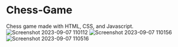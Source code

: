 # Chess-Game
Chess game made with HTML, CSS, and Javascript.
![Screenshot 2023-09-07 110112](https://github.com/Ayushh-patell/Chess-Game/assets/142811459/d05a1564-cd0d-4351-8e98-3937148eaf42)
![Screenshot 2023-09-07 110156](https://github.com/Ayushh-patell/Chess-Game/assets/142811459/a6c51c04-c982-470d-97fa-bf73c80c6d1d)
![Screenshot 2023-09-07 110516](https://github.com/Ayushh-patell/Chess-Game/assets/142811459/5277937a-0987-4772-a0d0-2c5da0aad966)

